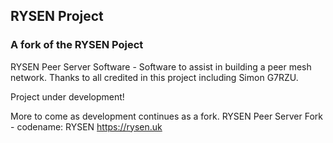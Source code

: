 ## RYSEN Project ##
### A fork of the RYSEN Poject ###

RYSEN Peer Server Software - Software to assist in building a peer mesh network. Thanks to all credited in this project including Simon G7RZU.

Project under development!

More to come as development continues as a fork. RYSEN Peer Server Fork  - codename: RYSEN
https://rysen.uk
